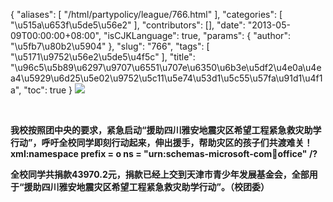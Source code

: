 {
    "aliases": [
        "/html/partypolicy/league/766.html"
    ],
    "categories": [
        "\u515a\u653f\u5de5\u56e2"
    ],
    "contributors": [],
    "date": "2013-05-09T00:00:00+08:00",
    "isCJKLanguage": true,
    "params": {
        "author": "\u5fb7\u80b2\u5904"
    },
    "slug": "766",
    "tags": [
        "\u5171\u9752\u56e2\u5de5\u4f5c"
    ],
    "title": "\u96c5\u5b89\u6297\u9707\u6551\u707e\u6350\u6b3e\u5df2\u4e0a\u4ea4\u5929\u6d25\u5e02\u9752\u5c11\u5e74\u53d1\u5c55\u57fa\u91d1\u4f1a",
    "toc": true
}
**![](https://cdn.tfls.online/mirror/full/9fbfde3fe85bdb5ec5bbd4cbce8d72fee7e46a7a.jpg)**

 

**我校按照团中央的要求，紧急启动“援助四川雅安地震灾区希望工程紧急救灾助学行动”，呼吁全校同学即刻行动起来，伸出援手，帮助灾区的孩子们共渡难关！xml:namespace prefix = o ns = "urn:schemas-microsoft-com:office:office" /?**

**全校同学共捐款43970.2元，捐款已经上交到天津市青少年发展基金会，全部用于“援助四川雅安地震灾区希望工程紧急救灾助学行动”。（校团委）**

